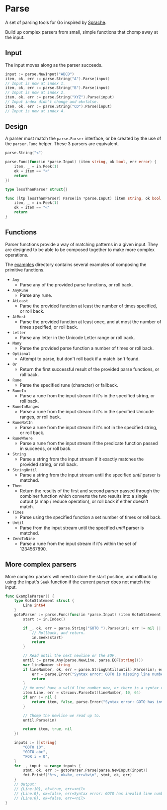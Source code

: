 # Parse

A set of parsing tools for Go inspired by [Sprache](https://github.com/sprache/Sprache/).

Build up complex parsers from small, simple functions that chomp away at the input.

## Input

The input moves along as the parser succeeds.

```go
input := parse.NewInput("ABCD")
item, ok, err := parse.String("A").Parse(input)
// Input is now at index 1.
item, ok, err := parse.String("B").Parse(input)
// Input is now at index 2.
item, ok, err := parse.String("XYZ").Parse(input)
// Input index didn't change and ok=false.
item, ok, err := parse.String("CD").Parse(input)
// Input is now at index 4.
```

## Design

A parser must match the `parse.Parser` interface, or be created by the use of the `parser.Func` helper. These 3 parsers are equivalent.

```go
parse.String("<")
```

```go
parse.Func(func(in *parse.Input) (item string, ok bool, err error) {
	item, _ = in.Peek(1)
	ok = item == "<"
	return
})
```

```go
type lessThanParser struct{}

func (ltp lessThanParser) Parse(in *parse.Input) (item string, ok bool, err error) {
	item, _ = in.Peek(1)
	ok = item == "<"
	return
}
```

## Functions

Parser functions provide a way of matching patterns in a given input. They are designed to be able to be composed together to make more complex operations.

The [examples](./examples) directory contains several examples of composing the primitive functions.

* `Any`
    * Parse any of the provided parse functions, or roll back.
* `AnyRune`
    * Parse any rune.
* `AtLeast`
    * Parse the provided function at least the number of times specified, or roll back.
* `AtMost`
    * Parse the provided function at least once, and at most the number of times specified, or roll back.
* `Letter`
    * Parse any letter in the Unicode Letter range or roll back.
* `Many`
    * Parse the provided parse function a number of times or roll back.
* `Optional`
    * Attempt to parse, but don't roll back if a match isn't found.
* `Or`
    * Return the first successful result of the provided parse functions, or roll back.
* `Rune`
    * Parse the specified rune (character) or fallback.
* `RuneIn`
    * Parse a rune from the input stream if it's in the specified string, or roll back.
* `RuneInRanges`
    * Parse a rune from the input stream if it's in the specified Unicode ranges, or roll back.
* `RuneNotIn`
    * Parse a rune from the input stream if it's not in the specified string, or roll back.
* `RuneWhere`
    * Parse a rune from the input stream if the predicate function passed in succeeds, or roll back.
* `String`
    * Parse a string from the input stream if it exactly matches the provided string, or roll back.
* `StringUntil`
    * Parse a string from the input stream until the specified _until_ parser is matched.
* `Then`
    * Return the results of the first and second parser passed through the combiner function which converts the two results into a single output (a map / reduce operation), or roll back if either doesn't match.
* `Times`
    * Parse using the specified function a set number of times or roll back.
* `Until`
    * Parse from the input stream until the specified _until_ parser is matched.
* `ZeroToNine`
    * Parse a rune from the input stream if it's within the set of 1234567890.

## More complex parsers

More complex parsers will need to store the start position, and rollback by using the input's `Seek` function if the current parser does not match the input.

```go
func ExampleParser() {
	type GotoStatement struct {
		Line int64
	}
	gotoParser := parse.Func(func(in *parse.Input) (item GotoStatement, ok bool, err error) {
		start := in.Index()

		if _, ok, err = parse.String("GOTO ").Parse(in); err != nil || !ok {
			// Rollback, and return.
			in.Seek(start)
			return
		}

		// Read until the next newline or the EOF.
		until := parse.Any(parse.NewLine, parse.EOF[string]())
		var lineNumber string
		if lineNumber, ok, err = parse.StringUntil(until).Parse(in); err != nil || !ok {
			err = parse.Error("Syntax error: GOTO is missing line number", in.Position())
			return
		}
		// We must have a valid line number now, or there is a syntax error.
		item.Line, err = strconv.ParseInt(lineNumber, 10, 64)
		if err != nil {
			return item, false, parse.Error("Syntax error: GOTO has invalid line number", in.Position())
		}

		// Chomp the newline we read up to.
		until.Parse(in)

		return item, true, nil
	})

	inputs := []string{
		"GOTO 10",
		"GOTO abc",
		"FOR i = 0",
	}
	for _, input := range inputs {
		stmt, ok, err := gotoParser.Parse(parse.NewInput(input))
		fmt.Printf("%+v, ok=%v, err=%v\n", stmt, ok, err)
	}
	// Output:
	// {Line:10}, ok=true, err=<nil>
	// {Line:0}, ok=false, err=Syntax error: GOTO has invalid line number: line 0, col 8
	// {Line:0}, ok=false, err=<nil>
}
```
